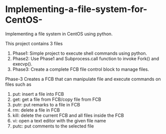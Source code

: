 # Implementing-a-file-system-for-CentOS-
Implementing a file system in CentOS using python.

This project contains 3 files 
 1. Phase1: Simple project to execute shell commands using python.
 2. Phase2: Use Phase1 and Subprocess.call function to invoke Fork() and execvp().
 3. Phase3: Create a complete FCB file control block to manage files.

Phase-3 Creates a FCB that can manipulate file and execute commands on files such as
  1. put: insert a file into FCB
  2. get: get a file from FCB/copy file from FCB 
  3. putr: put remarks to a file in FCB
  4. rm: delete a file in FCB
  5. kill: delete the current FCB and all files inside the FCB
  6. vi: open a text editor with the given file name
  7. putc: put comments to the selected file
